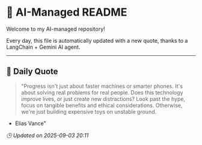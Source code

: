 # 🧠 AI-Managed README

Welcome to my AI-managed repository!

Every day, this file is automatically updated with a new quote, thanks to a LangChain + Gemini AI agent.

---

## 📅 Daily Quote

> "Progress isn't just about faster machines or smarter phones.
It's about solving real problems for real people.
Does this technology improve lives, or just create new distractions?
Look past the hype, focus on tangible benefits and ethical considerations.
Otherwise, we're just building expensive toys on unstable ground.
- Elias Vance"

*🕒 Updated on 2025-09-03 20:11*